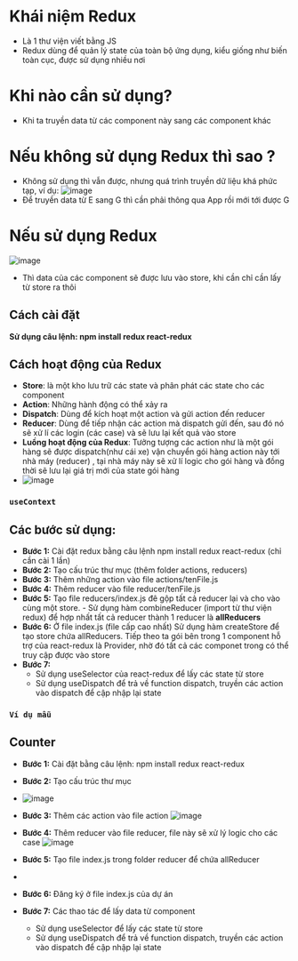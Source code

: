 # Khái niệm Redux
- Là 1 thư viện viết bằng JS
- Redux dùng để quản lý state của toàn bộ ứng dụng, kiểu giống như biến toàn cục, được sử dụng nhiều nơi

# Khi nào cần sử dụng?
- Khi ta truyền data từ các component này sang các component khác
# Nếu không sử dụng Redux thì sao ?
- Không sử dụng thì vẫn được, nhưng quá trình truyền dữ liệu khá phức tạp, ví dụ:
![image](https://github.com/user-attachments/assets/699cc94c-91e0-4140-bc8c-df156f6ca865)
- Để truyền data từ E sang G thì cần phải thông qua App rồi mới tới được G
# Nếu sử dụng Redux
![image](https://github.com/user-attachments/assets/6e8c2c5e-048d-48af-9a85-93ad880eefd3)
- Thì data của các component sẽ được lưu vào store, khi cần chỉ cần lấy từ store ra thôi

## Cách cài đặt
**Sử dụng câu lệnh: npm install redux react-redux**

## Cách hoạt động của Redux
- **Store**: là một kho lưu trữ các state và phân phát các state cho các component
- **Action**: Những hành động có thể xảy ra
- **Dispatch**: Dùng để kích hoạt một action và gửi action đến reducer
- **Reducer**: Dùng để tiếp nhận các action mà dispatch gửi đến, sau đó nó sẽ xử lí các login (các case) và sẽ lưu lại kết quả vào store
- **Luồng hoạt động của Redux**: Tưởng tượng các action như là một gói hàng sẽ được dispatch(như cái xe) vận chuyển gói hàng action này tới nhà máy (reducer) , tại nhà máy này sẽ xử lí logic cho gói hàng và đồng thời sẽ lưu lại giá trị mới của state gói hàng
- ![image](https://github.com/user-attachments/assets/bd6bb883-6585-4889-a947-a6cd154fb055)


### `useContext`
## Các bước sử dụng:
- **Bước 1:** Cài đặt redux bằng câu lệnh npm install redux react-redux (chỉ cần cài 1 lần)
- **Bước 2:** Tạo cấu trúc thư mục (thêm folder actions, reducers)
- **Bước 3:** Thêm những action vào file actions/tenFile.js
- **Bước 4:** Thêm reducer vào file reducer/tenFile.js
- **Bước 5:** Tạo file reducers/index.js đê gộp tất cả reducer lại và cho vào cùng một store.
              - Sử dụng hàm combineReducer (import từ thư viện redux) để hợp nhất tất cả reducer thành 1 reducer là **allReducers**
- **Bước 6:** Ở file index.js (file cấp cao nhất) Sử dụng hàm createStore để tạo store chứa allReducers. Tiếp theo ta gói <App/> bên trong 1 component hỗ trợ của react-redux là Provider, nhờ đó tất cả các componet trong <App /> có thể truy cập được vào store
- **Bước 7:**
    + Sử dụng useSelector của react-redux để lấy các state từ store
    + Sử dụng useDispatch để trả về function dispatch, truyền các action vào dispatch để cập nhập lại state

### `Ví dụ mẫu`
## Counter
- **Bước 1:** Cài đặt bằng câu lệnh: npm install redux react-redux
- **Bước 2:** Tạo cấu trúc thư mục
- ![image](https://github.com/user-attachments/assets/d783b406-2864-46a5-8a44-6b435ddcf856)

- **Bước 3:** Thêm các action vào file action
![image](https://github.com/user-attachments/assets/051b2c20-8389-4053-b3c4-57b2562e7a74)

- **Bước 4:** Thêm reducer vào file reducer, file này sẽ xử lý logic cho các case
![image](https://github.com/user-attachments/assets/772a0d4a-001a-419c-b1aa-f7c8d114ed95)

- **Bước 5:** Tạo file index.js trong folder reducer để chứa allReducer
- 
- **Bước 6:** Đăng ký ở file index.js của dự án
- **Bước 7:** Các thao tác để lấy data từ component
     + Sử dụng useSelector để lấy các state từ store
     + Sử dụng useDispatch để trả về function dispatch, truyền các action vào dispatch để cập nhập lại state

          




